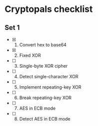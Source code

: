 # Cryptopals checklist

## Set 1
- [x] 1. Convert hex to base64
- [x] 2. Fixed XOR
- [ ] 3. Single-byte XOR cipher
- [ ] 4. Detect single-character XOR
- [ ] 5. Implement repeating-key XOR
- [ ] 6. Break repeating-key XOR
- [ ] 7. AES in ECB mode
- [ ] 8. Detect AES in ECB mode
